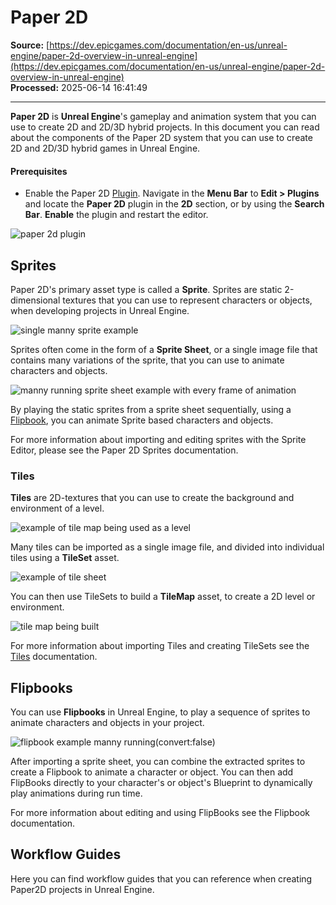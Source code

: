 # Paper 2D

**Source:** [https://dev.epicgames.com/documentation/en-us/unreal-engine/paper-2d-overview-in-unreal-engine](https://dev.epicgames.com/documentation/en-us/unreal-engine/paper-2d-overview-in-unreal-engine)  
**Processed:** 2025-06-14 16:41:49

---

**Paper 2D** is **Unreal Engine**'s gameplay and animation system that you can use to create 2D and 2D/3D hybrid projects. In this document you can read about the components of the Paper 2D system that you can use to create 2D and 2D/3D hybrid games in Unreal Engine.

#### Prerequisites

-   Enable the Paper 2D [Plugin](/documentation/en-us/unreal-engine/working-with-plugins-in-unreal-engine). Navigate in the **Menu Bar** to **Edit > Plugins** and locate the **Paper 2D** plugin in the **2D** section, or by using the **Search Bar**. **Enable** the plugin and restart the editor.

![paper 2d plugin](https://d1iv7db44yhgxn.cloudfront.net/documentation/images/098d0c9f-d8bf-4620-919c-963fe3b13198/image79.png)

## Sprites

Paper 2D's primary asset type is called a **Sprite**. Sprites are static 2-dimensional textures that you can use to represent characters or objects, when developing projects in Unreal Engine.

![single manny sprite example](https://d1iv7db44yhgxn.cloudfront.net/documentation/images/371ea5d1-4a29-4272-b405-02c917642542/sprite.png)

Sprites often come in the form of a **Sprite Sheet**, or a single image file that contains many variations of the sprite, that you can use to animate characters and objects.

![manny running sprite sheet example with every frame of animation](https://d1iv7db44yhgxn.cloudfront.net/documentation/images/24026930-810a-4eb6-a07b-3fefddf4102c/spritesheet.png)

By playing the static sprites from a sprite sheet sequentially, using a [Flipbook](/documentation/en-us/unreal-engine/paper-2d-overview-in-unreal-engine#flipbook), you can animate Sprite based characters and objects.

For more information about importing and editing sprites with the Sprite Editor, please see the Paper 2D Sprites documentation.

### Tiles

**Tiles** are 2D-textures that you can use to create the background and environment of a level.

![example of tile map being used as a level](https://d1iv7db44yhgxn.cloudfront.net/documentation/images/2e72894e-1693-42fa-9811-d1a7de1c2d1f/tilemap.png)

Many tiles can be imported as a single image file, and divided into individual tiles using a **TileSet** asset.

![example of tile sheet](https://d1iv7db44yhgxn.cloudfront.net/documentation/images/b84e2d49-55c1-499a-8abf-3c489eafe3ed/tilesheet.png)

You can then use TileSets to build a **TileMap** asset, to create a 2D level or environment.

![tile map being built](https://d1iv7db44yhgxn.cloudfront.net/documentation/images/47a62f5c-7fb0-42a2-934c-0fa97d775626/tilemap-1.png)

For more information about importing Tiles and creating TileSets see the [Tiles](/documentation/en-us/unreal-engine/paper-2d-tile-sets-and-tile-maps-in-unreal-engine) documentation.

## Flipbooks

You can use **Flipbooks** in Unreal Engine, to play a sequence of sprites to animate characters and objects in your project.

![flipbook example manny running](run.gif)(convert:false)

After importing a sprite sheet, you can combine the extracted sprites to create a Flipbook to animate a character or object. You can then add FlipBooks directly to your character's or object's Blueprint to dynamically play animations during run time.

For more information about editing and using FlipBooks see the Flipbook documentation.

## Workflow Guides

Here you can find workflow guides that you can reference when creating Paper2D projects in Unreal Engine.
